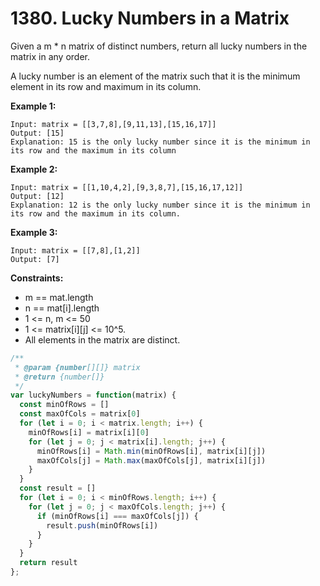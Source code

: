 # 1380. Lucky Numbers in a Matrix
Given a m * n matrix of distinct numbers, return all lucky numbers in the matrix in any order.

A lucky number is an element of the matrix such that it is the minimum element in its row and maximum in its column.

**Example 1:**
```
Input: matrix = [[3,7,8],[9,11,13],[15,16,17]]
Output: [15]
Explanation: 15 is the only lucky number since it is the minimum in its row and the maximum in its column
```
**Example 2:**
```
Input: matrix = [[1,10,4,2],[9,3,8,7],[15,16,17,12]]
Output: [12]
Explanation: 12 is the only lucky number since it is the minimum in its row and the maximum in its column.
```
**Example 3:**
```
Input: matrix = [[7,8],[1,2]]
Output: [7]
```

**Constraints:**

- m == mat.length
- n == mat[i].length
- 1 <= n, m <= 50
- 1 <= matrix[i][j] <= 10^5.
- All elements in the matrix are distinct.

```javascript
/**
 * @param {number[][]} matrix
 * @return {number[]}
 */
var luckyNumbers = function(matrix) {
  const minOfRows = []
  const maxOfCols = matrix[0]
  for (let i = 0; i < matrix.length; i++) {
    minOfRows[i] = matrix[i][0]
    for (let j = 0; j < matrix[i].length; j++) {
      minOfRows[i] = Math.min(minOfRows[i], matrix[i][j])
      maxOfCols[j] = Math.max(maxOfCols[j], matrix[i][j])
    }
  }
  const result = []
  for (let i = 0; i < minOfRows.length; i++) {
    for (let j = 0; j < maxOfCols.length; j++) {
      if (minOfRows[i] === maxOfCols[j]) {
        result.push(minOfRows[i])
      }
    }
  }
  return result
};
```
